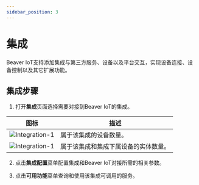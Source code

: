 ```yaml
---
sidebar_position: 3
---
```


# 集成

Beaver IoT支持添加集成与第三方服务、设备以及平台交互，实现设备连接、设备控制以及其它扩展功能。

## 集成步骤

1. 打开**集成**页面选择需要对接到Beaver IoT的集成。

| 图标                                        | 描述                                 |
| ------------------------------------------- | ------------------------------------ |
| ![Integration-1](/img/integration-icon1.png) | 属于该集成的设备数量。               |
| ![Integration-1](/img/integration-icon2.png) | 属于该集成和集成下属设备的实体数量。 |

2. 点击**集成配置**菜单配置集成和Beaver IoT对接所需的相关参数。

3. 点击**可用功能**菜单查询和使用该集成可调用的服务。

   


